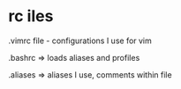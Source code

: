 rc iles
==========
.vimrc file - configurations I use for vim

.bashrc => loads aliases and profiles

.aliases => aliases I use, comments within file 
